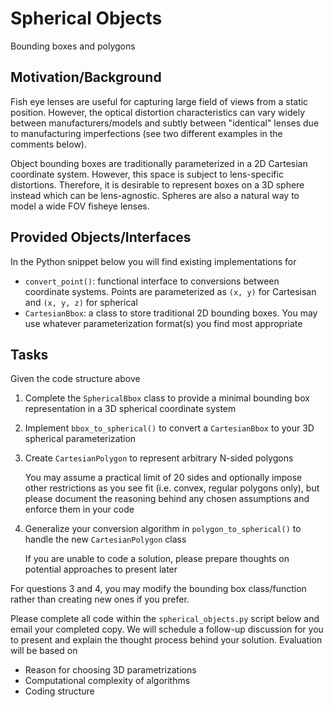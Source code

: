 # Spherical Objects

Bounding boxes and polygons

## Motivation/Background

Fish eye lenses are useful for capturing large field of views from a static position. However, the optical distortion characteristics can vary widely between manufacturers/models and subtly between "identical" lenses due to manufacturing imperfections (see two different examples in the comments below).

Object bounding boxes are traditionally parameterized in a 2D Cartesian coordinate system. However, this space is subject to lens-specific distortions. Therefore, it is desirable to represent boxes on a 3D sphere instead which can be lens-agnostic. Spheres are also a natural way to model a wide FOV fisheye lenses.


## Provided Objects/Interfaces

In the Python snippet below you will find existing implementations for

* `convert_point()`: functional interface to conversions between coordinate systems. Points are parameterized as `(x, y)` for Cartesisan and `(x, y, z)` for spherical 
* `CartesianBbox`: a class to store traditional 2D bounding boxes. You may use whatever parameterization format(s) you find most appropriate

## Tasks

Given the code structure above

1. Complete the `SphericalBbox` class to provide a minimal bounding box representation in a 3D spherical coordinate system
2. Implement `bbox_to_spherical()` to convert a `CartesianBbox` to your 3D spherical parameterization
3. Create `CartesianPolygon` to represent arbitrary N-sided polygons

    You may assume a practical limit of 20 sides and optionally impose other restrictions as you see fit (i.e. convex, regular polygons only), but please document the reasoning behind any chosen assumptions and enforce them in your code

4. Generalize your conversion algorithm in `polygon_to_spherical()` to handle the new `CartesianPolygon` class 

    If you are unable to code a solution, please prepare thoughts on potential approaches to present later

For questions 3 and 4, you may modify the bounding box class/function rather than creating new ones if you prefer. 

Please complete all code within the `spherical_objects.py` script below and email your completed copy. We will schedule a follow-up discussion for you to present and explain the thought process behind your solution. Evaluation will be based on 

* Reason for choosing 3D parametrizations
* Computational complexity of algorithms
* Coding structure